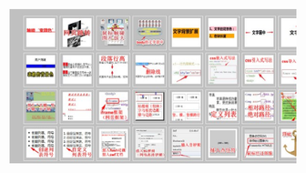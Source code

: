 
<a href="http://ahui3a.com/qt/ht-bigimg/index.html" target="_blank" title="点击打开网址及编辑"><img src="https://raw.githubusercontent.com/cshgjy/images/master/other/20190904081933.jpg"></a>

